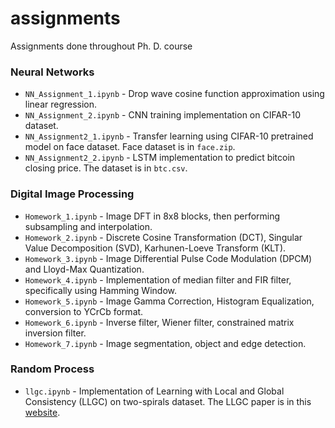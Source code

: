 # assignments
Assignments done throughout Ph. D. course

### Neural Networks
* `NN_Assignment_1.ipynb` - Drop wave cosine function approximation using linear regression.
* `NN_Assignment_2.ipynb` - CNN training implementation on CIFAR-10 dataset.
* `NN_Assignment2_1.ipynb` - Transfer learning using CIFAR-10 pretrained model on face dataset. Face dataset is in `face.zip`.
* `NN_Assignment2_2.ipynb` - LSTM implementation to predict bitcoin closing price. The dataset is in `btc.csv`.

### Digital Image Processing
* `Homework_1.ipynb` - Image DFT in 8x8 blocks, then performing subsampling and interpolation.
* `Homework_2.ipynb` - Discrete Cosine Transformation (DCT), Singular Value Decomposition (SVD), Karhunen-Loeve Transform (KLT).
* `Homework_3.ipynb` - Image Differential Pulse Code Modulation (DPCM) and Lloyd-Max Quantization.
* `Homework_4.ipynb` - Implementation of median filter and FIR filter, specifically using Hamming Window.
* `Homework_5.ipynb` - Image Gamma Correction, Histogram Equalization, conversion to YCrCb format.
* `Homework_6.ipynb` - Inverse filter, Wiener filter, constrained matrix inversion filter.
* `Homework_7.ipynb` - Image segmentation, object and edge detection.

### Random Process
* `llgc.ipynb` - Implementation of Learning with Local and Global Consistency (LLGC) on two-spirals dataset. The LLGC paper is in this [website](https://www.microsoft.com/en-us/research/wp-content/uploads/2017/01/LLGC.pdf).
